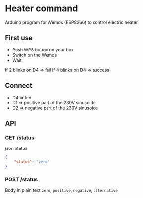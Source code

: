 # Heater command

Arduino program for Wemos (ESP8266) to control electric heater


## First  use

- Push WPS button on your box
- Switch on the Wemos
- Wait

If 2 blinks on D4 => fail
If 4 blinks on D4 => success

## Connect

- D4 => led
- D1 => positive part of the 230V sinusoide
- D2 => negative part of the 230V sinusoide

## API

### GET /status

json status

```json
{
    "status": "zero"
}
```

### POST /status

Body in plain text `zero`, `positive`, `negative`, `alternative`